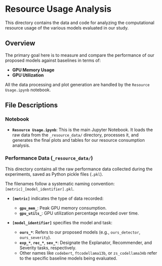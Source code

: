 # Resource Usage Analysis

This directory contains the data and code for analyzing the computational resource usage of the various models evaluated in our study.

## Overview

The primary goal here is to measure and compare the performance of our proposed models against baselines in terms of:
* **GPU Memory Usage**
* **GPU Utilization**

All the data processing and plot generation are handled by the `Resource Usage.ipynb` notebook.

## File Descriptions

### Notebook
* **`Resource Usage.ipynb`**: This is the main Jupyter Notebook. It loads the raw data from the `_resource_data/` directory, processes it, and generates the final plots and tables for our resource consumption analysis.

### Performance Data (`_resource_data/`)
This directory contains all the raw performance data collected during the experiments, saved as Python pickle files (`.pkl`).

The filenames follow a systematic naming convention: `[metric]_[model_identifier].pkl`.

* **`[metric]`** indicates the type of data recorded:
    * **`gpu_mem_`**: Peak GPU memory consumption.
    * **`gpu_utils_`**: GPU utilization percentage recorded over time.

* **`[model_identifier]`** specifies the model and task:
    * **`ours_*`**: Refers to our proposed models (e.g., `ours_detector`, `ours_severity`).
    * **`exp_*`**, **`rec_*`**, **`sev_*`**: Designate the Explanator, Recommender, and Severity tasks, respectively.
    * Other names like `codebert`, `ftcodellama13b`, or `zs_codellama34b` refer to the specific baseline models being evaluated.